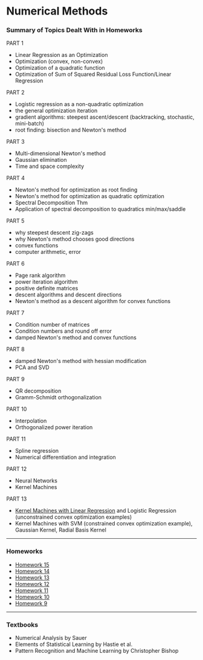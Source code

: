 # Numerical Methods

### Summary of Topics Dealt With in Homeworks
PART 1
- Linear Regression as an Optimization
- Optimization (convex, non-convex)
- Optimization of a quadratic function
- Optimization of Sum of Squared Residual Loss Function/Linear Regression

PART 2
- Logistic regression as a non-quadratic optimization
- the general optimization iteration
- gradient algorithms: steepest ascent/descent (backtracking, stochastic, mini-batch)
- root finding: bisection and Newton's method

PART 3
- Multi-dimensional Newton's method
- Gaussian elimination
- Time and space complexity 

PART 4
- Newton's method for optimization as root finding
- Newton's method for optimization as quadratic optimization
- Spectral Decomposition Thm
- Application of spectral decomposition to quadratics min/max/saddle

PART 5
- why steepest descent zig-zags
- why Newton's method chooses good directions
- convex functions
- computer arithmetic, error

PART 6
- Page rank algorithm
- power iteration algorithm
- positive definite matrices
- descent algorithms and descent directions
- Newton's method as a descent algorithm for convex functions

PART 7
- Condition number of matrices 
- Condition numbers and round off error
- damped Newton's method and convex functions

PART 8
- damped Newton's method with hessian modification
- PCA and SVD

PART 9
- QR decomposition
- Gramm-Schmidt orthogonalization

PART 10
- Interpolation
- Orthogonalized power iteration

PART 11
- Spline regression
- Numerical differentiation and integration

PART 12
- Neural Networks
- Kernel Machines

PART 13
- [Kernel Machines with Linear Regression](https://github.com/inespancorbo/Numerical-Methods/blob/master/Kernel-Machines.pdf) and Logistic Regression (unconstrained convex optimization examples)
- Kernel Machines with SVM (constrained convex optimization example), Gaussian Kernel, Radial Basis Kernel
---
### Homeworks
- [Homework 15](https://github.com/inespancorbo/Numerical-Methods/tree/master/HW15)
- [Homework 14](https://github.com/inespancorbo/Numerical-Methods/tree/master/HW14)
- [Homework 13](https://github.com/inespancorbo/Numerical-Methods/tree/master/HW13)
- [Homework 12](https://github.com/inespancorbo/Numerical-Methods/tree/master/HW12)
- [Homework 11](https://github.com/inespancorbo/Numerical-Methods/tree/master/HW11)
- [Homework 10](https://github.com/inespancorbo/Numerical-Methods/tree/master/HW10)
- [Homework 9](https://github.com/inespancorbo/Numerical-Methods/tree/master/HW9)
---
### Textbooks
- Numerical Analysis by Sauer
- Elements of Statistical Learning by Hastie et al.
- Pattern Recognition and Machine Learning by Christopher Bishop
